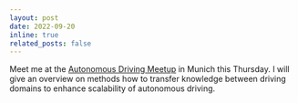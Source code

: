 ```yaml
---
layout: post
date: 2022-09-20
inline: true
related_posts: false
---
```


Meet me at the [Autonomous Driving Meetup](https://www.meetup.com/de-DE/autonomous-driving) in Munich this Thursday. I will give an overview on methods how to transfer knowledge between driving domains to enhance scalability of autonomous driving.

